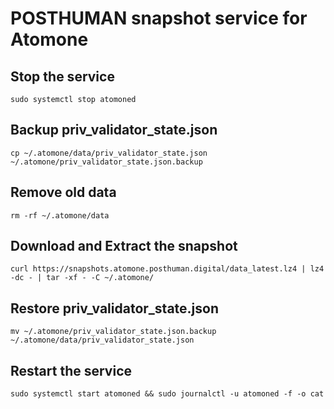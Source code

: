 
# POSTHUMAN snapshot service for Atomone

## Stop the service
```
sudo systemctl stop atomoned
```
## Backup priv_validator_state.json
```
cp ~/.atomone/data/priv_validator_state.json ~/.atomone/priv_validator_state.json.backup
```
## Remove old data
```
rm -rf ~/.atomone/data
```
## Download and Extract the snapshot
```
curl https://snapshots.atomone.posthuman.digital/data_latest.lz4 | lz4 -dc - | tar -xf - -C ~/.atomone/
```
## Restore priv_validator_state.json
```
mv ~/.atomone/priv_validator_state.json.backup ~/.atomone/data/priv_validator_state.json
```

## Restart the service
```
sudo systemctl start atomoned && sudo journalctl -u atomoned -f -o cat
```
